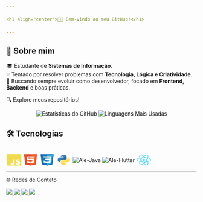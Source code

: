 ```yaml
---

<h1 align="center">👨‍💻 Bem-vindo ao meu GitHub!</h1>

---
```


## 🧠 Sobre mim

🎓 Estudante de **Sistemas de Informação**.  
💡 Tentado por resolver problemas com **Tecnologia, Lógica e Criatividade**.  
🚀 Buscando sempre evoluir como desenvolvedor, focado em **Frontend, Backend** e boas práticas.  

🔍 Explore meus repositórios!

<div align="center"> 
  <img height="170em" src="https://github-readme-stats.vercel.app/api?username=alessandrosousasilva&show_icons=true&theme=radical" alt="Estatísticas do GitHub"/> 
  <img height="170em" src="https://github-readme-stats.vercel.app/api/top-langs/?username=alessandrosousasilva&layout=compact&theme=radical" alt="Linguagens Mais Usadas"/> </div>

## 🛠️ Tecnologias

<div style="display: inline_block"><br>
  <img align="center" alt="Ale-Js" height="30" width="40" src="https://raw.githubusercontent.com/devicons/devicon/master/icons/javascript/javascript-plain.svg">
  <img align="center" alt="Ale-HTML" height="30" width="40" src="https://raw.githubusercontent.com/devicons/devicon/master/icons/html5/html5-original.svg">
  <img align="center" alt="Ale-CSS" height="30" width="40" src="https://raw.githubusercontent.com/devicons/devicon/master/icons/css3/css3-original.svg">
  <img align="center" alt="Ale-Python" height="30" width="40" src="https://raw.githubusercontent.com/devicons/devicon/master/icons/python/python-original.svg">
  <img align="center" alt="Ale-Java" height="30" width="40" src="https://cdn.jsdelivr.net/gh/devicons/devicon/icons/java/java-original.svg">
  <img align="center" alt="Ale-Flutter" height="30" width="40" src="https://cdn.jsdelivr.net/gh/devicons/devicon/icons/flutter/flutter-original.svg">
  <img align="center" alt="Ale-React" height="30" width="40" src="https://raw.githubusercontent.com/devicons/devicon/master/icons/react/react-original.svg">
</div>

---
🌐 Redes de Contato
<div> <a href="https://www.instagram.com/_alessandro.ssousa" target="_blank"> <img src="https://img.shields.io/badge/-Instagram-%23E4405F?style=for-the-badge&logo=instagram&logoColor=white"> </a> <a href="https://discord.gg/3y8wB3mh" target="_blank"> <img src="https://img.shields.io/badge/Discord-7289DA?style=for-the-badge&logo=discord&logoColor=white"> </a> <a href="mailto:ale.dsistemas@gmail.com" target="_blank"> <img src="https://img.shields.io/badge/-Gmail-%23333?style=for-the-badge&logo=gmail&logoColor=white"> </a> <a href="https://www.linkedin.com/in/alessandro-ss" target="_blank"> <img src="https://img.shields.io/badge/-LinkedIn-%230077B5?style=for-the-badge&logo=linkedin&logoColor=white"> </a> </div>
